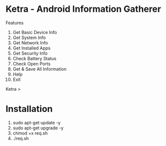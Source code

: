 
Ketra - Android Information Gatherer
====================
Features
1. Get Basic Device Info
2. Get System Info
3. Get Network Info
4. Get Installed Apps
5. Get Security Info
6. Check Battery Status
7. Check Open Ports
8. Get & Save All Information
9. Help
10. Exit

Ketra > 

# Installation
1. sudo apt-get update -y
2. sudo apt-get upgrade -y
3. chmod +x req.sh
4. ./req.sh 
